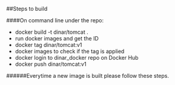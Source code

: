 
##Steps to build

####On command line under the repo:

* docker build -t dinar/tomcat .
* run docker images and get the ID
* docker tag <ID> dinar/tomcat:v1
* docker images to check if the tag is applied
* docker login to dinar_docker repo on Docker Hub
* docker push dinar/tomcat:v1

######Everytime a new image is built please follow these steps. 
